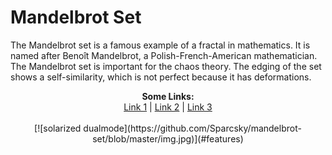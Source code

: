 # Mandelbrot Set
The Mandelbrot set is a famous example of a fractal in mathematics. It is named after Benoît Mandelbrot, a Polish-French-American mathematician. The Mandelbrot set is important for the chaos theory. The edging of the set shows a self-similarity, which is not perfect because it has deformations.

<p align="center">
  <b>Some Links:</b><br>
  <a href="#">Link 1</a> |
  <a href="#">Link 2</a> |
  <a href="#">Link 3</a>
  <br><br>
 [![solarized dualmode](https://github.com/Sparcsky/mandelbrot-set/blob/master/img.jpg)](#features)

</p>
